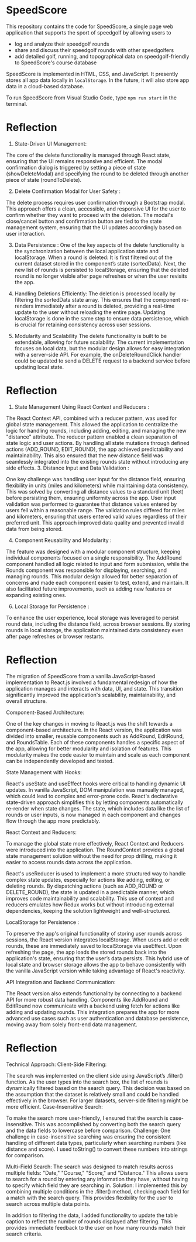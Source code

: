 # SpeedScore

This repository contains the code for SpeedScore, a single page web application that supports the sport of speedgolf by allowing users to

-   log and analyze their speedgolf rounds
-   share and discuss their speedgolf rounds with other speedgolfers
-   add detailed golf, running, and topographical data on speedgolf-friendly to SpeedScore's course database

SpeedScore is implemented in HTML, CSS, and JavaScript. It presently stores all app data locally in `localStorage`. In the future, it will also store app data in a cloud-based database.

To run SpeedScore from Visual Studio Code, type
`npm run start`
in the terminal.

# Reflection

1. State-Driven UI Management:
   
The core of the delete functionality is managed through React state, ensuring that the UI remains responsive and efficient. The modal confirmation dialog is triggered by setting a piece of state (showDeleteModal) and specifying the round to be deleted through another piece of state (roundToDelete).

2. Delete Confirmation Modal for User Safety :
   
The delete process requires user confirmation through a Bootstrap modal. This approach offers a clean, accessible, and responsive UI for the user to confirm whether they want to proceed with the deletion.
The modal's close/cancel button and confirmation button are tied to the state management system, ensuring that the UI updates accordingly based on user interaction.

3. Data Persistence :
One of the key aspects of the delete functionality is the synchronization between the local application state and localStorage. When a round is deleted:
It is first filtered out of the current dataset stored in the component’s state (sortedData).
Next, the new list of rounds is persisted to localStorage, ensuring that the deleted round is no longer visible after page refreshes or when the user revisits the app.

4. Handling Deletions Efficiently:
The deletion is processed locally by filtering the sortedData state array. This ensures that the component re-renders immediately after a round is deleted, providing a real-time update to the user without reloading the entire page.
Updating localStorage is done in the same step to ensure data persistence, which is crucial for retaining consistency across user sessions.

6. Modularity and Scalability
The delete functionality is built to be extendable, allowing for future scalability:
The current implementation focuses on local data, but the modular design allows for easy integration with a server-side API. For example, the onDeleteRoundClick handler could be updated to send a DELETE request to a backend service before updating local state.

 
# Reflection


1. State Management Using React Context and Reducers :
   
The React Context API, combined with a reducer pattern, was used for global state management. This allowed the application to centralize the logic for handling rounds, including adding, editing, and managing the new "distance" attribute.
The reducer pattern enabled a clean separation of state logic and user actions. By handling all state mutations through defined actions (ADD_ROUND, EDIT_ROUND), the app achieved predictability and maintainability. This also ensured that the new distance field was seamlessly integrated into the existing rounds state without introducing any side effects.
3. Distance Input and Data Validation :

One key challenge was handling user input for the distance field, ensuring flexibility in units (miles and kilometers) while maintaining data consistency. This was solved by converting all distance values to a standard unit (feet) before persisting them, ensuring uniformity across the app.
User input validation was performed to guarantee that distance values entered by users fell within a reasonable range. The validation rules differed for miles and kilometers, ensuring that users entered valid values regardless of their preferred unit. This approach improved data quality and prevented invalid data from being stored.

4. Component Reusability and Modularity :
   
The feature was designed with a modular component structure, keeping individual components focused on a single responsibility. The AddRound component handled all logic related to input and form submission, while the Rounds component was responsible for displaying, searching, and managing rounds.
This modular design allowed for better separation of concerns and made each component easier to test, extend, and maintain. It also facilitated future improvements, such as adding new features or expanding existing ones. 

6. Local Storage for Persistence :
   
To enhance the user experience, local storage was leveraged to persist round data, including the distance field, across browser sessions. By storing rounds in local storage, the application maintained data consistency even after page refreshes or browser restarts.


# Reflection

The migration of SpeedScore from a vanilla JavaScript-based implementation to React.js involved a fundamental redesign of how the application manages and interacts with data, UI, and state. This transition significantly improved the application's scalability, maintainability, and overall structure.

Component-Based Architecture:

One of the key changes in moving to React.js was the shift towards a component-based architecture. In the React version, the application was divided into smaller, reusable components such as AddRound, EditRound, and RoundsTable. Each of these components handles a specific aspect of the app, allowing for better modularity and isolation of features. This modularity makes the code easier to maintain and scale as each component can be independently developed and tested.

State Management with Hooks:

React's useState and useEffect hooks were critical to handling dynamic UI updates. In vanilla JavaScript, DOM manipulation was manually managed, which could lead to complex and error-prone code. React's declarative state-driven approach simplifies this by letting components automatically re-render when state changes. The state, which includes data like the list of rounds or user inputs, is now managed in each component and changes flow through the app more predictably.

React Context and Reducers:

To manage the global state more effectively, React Context and Reducers were introduced into the application. The RoundContext provides a global state management solution without the need for prop drilling, making it easier to access rounds data across the application.

React's useReducer is used to implement a more structured way to handle complex state updates, especially for actions like adding, editing, or deleting rounds. By dispatching actions (such as ADD_ROUND or DELETE_ROUND), the state is updated in a predictable manner, which improves code maintainability and scalability. This use of context and reducers emulates how Redux works but without introducing external dependencies, keeping the solution lightweight and well-structured.

LocalStorage for Persistence :

To preserve the app's original functionality of storing user rounds across sessions, the React version integrates localStorage. When users add or edit rounds, these are immediately saved to localStorage via useEffect. Upon refreshing the page, the app loads the stored rounds back into the application's state, ensuring that the user’s data persists. This hybrid use of local state and browser storage allows the app to behave consistently with the vanilla JavaScript version while taking advantage of React's reactivity.

API Integration and Backend Communication:

The React version also extends functionality by connecting to a backend API for more robust data handling. Components like AddRound and EditRound now communicate with a backend using fetch for actions like adding and updating rounds. This integration prepares the app for more advanced use cases such as user authentication and database persistence, moving away from solely front-end data management.


# Reflection

Technical Approach: 
Client-Side Filtering:

The search was implemented on the client side using JavaScript’s .filter() function. As the user types into the search box, the list of rounds is dynamically filtered based on the search query.
This decision was based on the assumption that the dataset is relatively small and could be handled effectively in the browser. For larger datasets, server-side filtering might be more efficient.
Case-Insensitive Search:

To make the search more user-friendly, I ensured that the search is case-insensitive. This was accomplished by converting both the search query and the data fields to lowercase before comparison.
Challenge: One challenge in case-insensitive searching was ensuring the consistent handling of different data types, particularly when searching numbers (like distance and score). I used toString() to convert these numbers into strings for comparison.

Multi-Field Search:
The search was designed to match results across multiple fields: "Date," "Course," "Score," and "Distance." This allows users to search for a round by entering any information they have, without having to specify which field they are searching in.
Solution: I implemented this by combining multiple conditions in the .filter() method, checking each field for a match with the search query. This provides flexibility for the user to search across multiple data points.


In addition to filtering the data, I added functionality to update the table caption to reflect the number of rounds displayed after filtering. This provides immediate feedback to the user on how many rounds match their search criteria.



